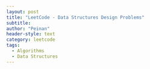```yaml
---
layout: post
title: "LeetCode - Data Structures Design Problems"
subtitle:
author: "Peinan"
header-style: text
category: leetcode
tags:
  - Algorithms
  - Data Structures
---
```



